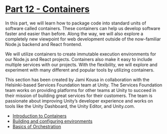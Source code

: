 # [Part 12 - Containers](https://fullstackopen.com/en/part12)

In this part, we will learn how to package code into standard units of software called containers. These containers can help us develop software faster and easier than before. Along the way, we will also explore a completely new viewpoint for web development outside of the now-familiar Node.js backend and React frontend.

We will utilize containers to create immutable execution environments for our Node.js and React projects. Containers also make it easy to include multiple services with our projects. With the flexibility, we will explore and experiment with many different and popular tools by utilizing containers.

This section has been created by Jami Kousa in collaboration with the Helsinki-based Services Foundation team at Unity. The Services Foundation team works on providing platforms for other teams at Unity to succeed in their mission of building great services for their customers. The team is passionate about improving Unity’s developer experience and works on tools like the Unity Dashboard, the Unity Editor, and Unity.com.

-   [Introduction to Containers](https://fullstackopen.com/en/part12/introduction_to_containers)
-   [Building and configuring environments](https://fullstackopen.com/en/part12/building_and_configuring_environments)
-   [Basics of Orchestration](https://fullstackopen.com/en/part12/basics_of_orchestration)
